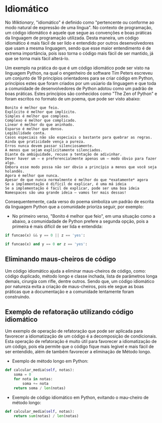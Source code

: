 # Idiomático

No _Wiktionary_, "idiomático" é definido como "pertencente ou conforme ao modo natural de expressão de uma língua". No contexto de programação, um código idiomático é aquele que segue as convenções e boas práticas da linguagem de programação utilizada. Desta maneira, um código idiomático é mais fácil de ser lido e entendido por outros desenvolvedores que usam a mesma linguagem, sendo que esse maior entendimento é de extrema importância, pois isso torna o código mais fácil de ser mantido, já que se torna mais fácil alterá-lo.

Um exemplo na prática do que é um código idiomático pode ser visto na linguagem Python, na qual o engenheiro de software Tim Peters escreveu um conjunto de 19 princípios orientadores para se criar código em Python, princípios estes que foram criados por um usúario da linguagem e que toda a comunidade de desenvolvedores de Python adotou como um padrão de boas práticas. Estes princípios são conhecidos como "The Zen of Python" e foram escritos no formato de um poema, que pode ser visto abaixo:

```
Bonito é melhor que feio.
Explícito é melhor que implícito.
Simples é melhor que complexo.
Complexo é melhor que complicado.
Linear é melhor do que aninhado.
Esparso é melhor que denso.
Legibilidade conta.
Casos especiais não são especiais o bastante para quebrar as regras.
Ainda que praticidade vença a pureza.
Erros nunca devem passar silenciosamente. 
A menos que sejam explicitamente silenciados.
Diante da ambiguidade, recuse a tentação de adivinhar.
Dever haver um — e preferencialmente apenas um — modo óbvio para fazer algo.
Embora esse modo possa não ser óbvio a princípio a menos que você seja holandês.
Agora é melhor que nunca.
Apesar de que nunca normalmente é melhor do que *exatamente* agora
Se a implementação é difícil de explicar, é uma má ideia
Se a implementação é fácil de explicar, pode ser uma boa ideia
Namespaces são uma grande ideia — vamos ter mais dessas!
```

Consequentemente, cada verso do poema simboliza um padrão de escrita da linguagem Python que a comunidade prioriza seguir, por exemplo:

- No primeiro verso, "Bonito é melhor que feio", em uma situação como a abaixo, a comunidadade de Python prefere a segunda opção, pois a primeira é mais difícil de ser lida e entendida:

```python
if funcao(x) && y == 0 || z == 'yes':
```
```python
if funcao(x) and y == 0 or z == 'yes':
```

## Eliminando maus-cheiros de código

Um código idiomático ajuda a eliminar maus-cheiros de código, como: código duplicado, método longo e classe inchada, lista de parâmetros longa demais, cirurgia com rifle, dentre outros. Sendo que, um código idiomático por natureza evita a criação de maus-cheiros, pois ele segue as boas práticas que a documentação e a comunidade lentamente foram construindo. 


## Exemplo de refatoração utilizando código idiomático

Um exemplo de operação de refatoração que pode ser aplicada para favorecer a idiomatização de um código é a decomposição de condicionais. Esta operação de refatoração é muito útil para favorecer a idiomatização de um código, pois ela permite que o código fique mais legível e mais fácil de ser entendido, além de também favorecer a eliminação de Método longo.

- Exemplo de método longo em Python:
```python
def calcular_media(self, notas):
    soma = 0
    for nota in notas:
        soma += nota
    return soma / len(notas)
```
- Exemplo de código idiomático em Python, evitando o mau-cheiro de método longo:
```python
def calcular_media(self, notas):
    return sum(notas) / len(notas)
```
